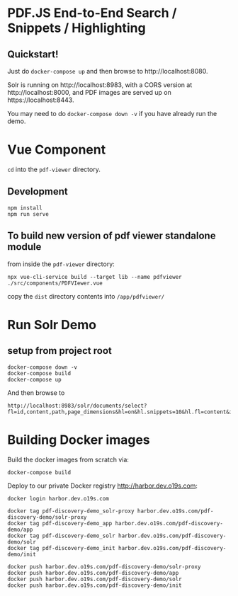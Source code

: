 # PDF.JS End-to-End Search / Snippets / Highlighting

## Quickstart!

Just do `docker-compose up` and then browse to http://localhost:8080.  

Solr is running on http://localhost:8983, with a CORS version at http://localhost:8000, and PDF images are served up on https://localhost:8443.

You may need to do `docker-compose down -v` if you have already run the demo.

# Vue Component
`cd` into the `pdf-viewer` directory.

## Development
```
npm install
npm run serve
```

## To build new version of pdf viewer standalone module
from inside the `pdf-viewer` directory:

```
npx vue-cli-service build --target lib --name pdfviewer ./src/components/PDFVIewer.vue
```

copy the `dist` directory contents into `/app/pdfviewer/`

# Run Solr Demo

## setup from project root

```
docker-compose down -v
docker-compose build
docker-compose up
```

And then browse to

```
http://localhost:8983/solr/documents/select?fl=id,content,path,page_dimensions&hl=on&hl.snippets=10&hl.fl=content&indent=on&q=taxes&wt=json&pl=on&echoParams=all
```


# Building Docker images
Build the docker images from scratch via:

```
docker-compose build

```

Deploy to our private Docker registry http://harbor.dev.o19s.com:

```
docker login harbor.dev.o19s.com

docker tag pdf-discovery-demo_solr-proxy harbor.dev.o19s.com/pdf-discovery-demo/solr-proxy
docker tag pdf-discovery-demo_app harbor.dev.o19s.com/pdf-discovery-demo/app
docker tag pdf-discovery-demo_solr harbor.dev.o19s.com/pdf-discovery-demo/solr
docker tag pdf-discovery-demo_init harbor.dev.o19s.com/pdf-discovery-demo/init

docker push harbor.dev.o19s.com/pdf-discovery-demo/solr-proxy
docker push harbor.dev.o19s.com/pdf-discovery-demo/app
docker push harbor.dev.o19s.com/pdf-discovery-demo/solr
docker push harbor.dev.o19s.com/pdf-discovery-demo/init
